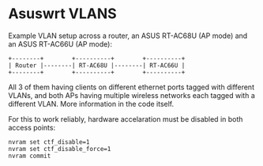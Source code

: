# Asuswrt VLANS

Example VLAN setup across a router, an ASUS RT-AC68U (AP mode) and an ASUS RT-AC66U (AP mode):

```
+--------+        +----------+        +----------+
| Router |--------| RT-AC68U |--------| RT-AC66U |
+--------+        +----------+        +----------+
```

All 3 of them having clients on different ethernet ports tagged with different VLANs, and both APs having multiple wireless networks each tagged with a different VLAN. More information in the code itself.

For this to work reliably, hardware accelaration must be disabled in both access points:

```
nvram set ctf_disable=1
nvram set ctf_disable_force=1
nvram commit
```
